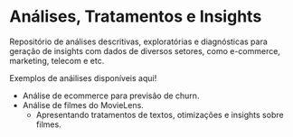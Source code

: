 # Análises, Tratamentos e Insights
Repositório de análises descritivas, exploratórias e diagnósticas para geração de insights com dados de diversos setores, como e-commerce, marketing, telecom e etc.

Exemplos de anáilises disponíveis aqui!
- Análise de ecommerce para previsão de churn.
- Análise de filmes do MovieLens.
    - Apresentando tratamentos de textos, otimizações e insights sobre filmes.